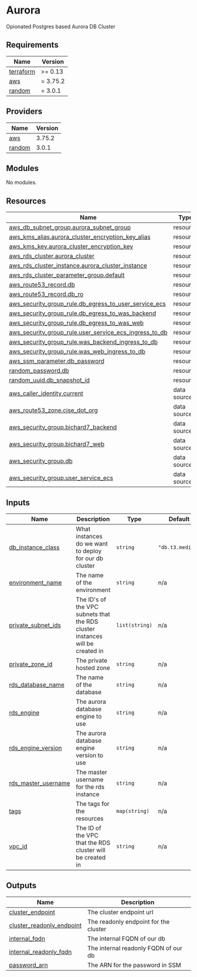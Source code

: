 # Aurora

Opionated Postgres based Aurora DB Cluster


<!-- BEGIN_TF_DOCS -->
## Requirements

| Name | Version |
|------|---------|
| <a name="requirement_terraform"></a> [terraform](#requirement\_terraform) | >= 0.13 |
| <a name="requirement_aws"></a> [aws](#requirement\_aws) | = 3.75.2 |
| <a name="requirement_random"></a> [random](#requirement\_random) | = 3.0.1 |

## Providers

| Name | Version |
|------|---------|
| <a name="provider_aws"></a> [aws](#provider\_aws) | 3.75.2 |
| <a name="provider_random"></a> [random](#provider\_random) | 3.0.1 |

## Modules

No modules.

## Resources

| Name | Type |
|------|------|
| [aws_db_subnet_group.aurora_subnet_group](https://registry.terraform.io/providers/hashicorp/aws/3.75.2/docs/resources/db_subnet_group) | resource |
| [aws_kms_alias.aurora_cluster_encryption_key_alias](https://registry.terraform.io/providers/hashicorp/aws/3.75.2/docs/resources/kms_alias) | resource |
| [aws_kms_key.aurora_cluster_encryption_key](https://registry.terraform.io/providers/hashicorp/aws/3.75.2/docs/resources/kms_key) | resource |
| [aws_rds_cluster.aurora_cluster](https://registry.terraform.io/providers/hashicorp/aws/3.75.2/docs/resources/rds_cluster) | resource |
| [aws_rds_cluster_instance.aurora_cluster_instance](https://registry.terraform.io/providers/hashicorp/aws/3.75.2/docs/resources/rds_cluster_instance) | resource |
| [aws_rds_cluster_parameter_group.default](https://registry.terraform.io/providers/hashicorp/aws/3.75.2/docs/resources/rds_cluster_parameter_group) | resource |
| [aws_route53_record.db](https://registry.terraform.io/providers/hashicorp/aws/3.75.2/docs/resources/route53_record) | resource |
| [aws_route53_record.db_ro](https://registry.terraform.io/providers/hashicorp/aws/3.75.2/docs/resources/route53_record) | resource |
| [aws_security_group_rule.db_egress_to_user_service_ecs](https://registry.terraform.io/providers/hashicorp/aws/3.75.2/docs/resources/security_group_rule) | resource |
| [aws_security_group_rule.db_egress_to_was_backend](https://registry.terraform.io/providers/hashicorp/aws/3.75.2/docs/resources/security_group_rule) | resource |
| [aws_security_group_rule.db_egress_to_was_web](https://registry.terraform.io/providers/hashicorp/aws/3.75.2/docs/resources/security_group_rule) | resource |
| [aws_security_group_rule.user_service_ecs_ingress_to_db](https://registry.terraform.io/providers/hashicorp/aws/3.75.2/docs/resources/security_group_rule) | resource |
| [aws_security_group_rule.was_backend_ingress_to_db](https://registry.terraform.io/providers/hashicorp/aws/3.75.2/docs/resources/security_group_rule) | resource |
| [aws_security_group_rule.was_web_ingress_to_db](https://registry.terraform.io/providers/hashicorp/aws/3.75.2/docs/resources/security_group_rule) | resource |
| [aws_ssm_parameter.db_password](https://registry.terraform.io/providers/hashicorp/aws/3.75.2/docs/resources/ssm_parameter) | resource |
| [random_password.db](https://registry.terraform.io/providers/hashicorp/random/3.0.1/docs/resources/password) | resource |
| [random_uuid.db_snapshot_id](https://registry.terraform.io/providers/hashicorp/random/3.0.1/docs/resources/uuid) | resource |
| [aws_caller_identity.current](https://registry.terraform.io/providers/hashicorp/aws/3.75.2/docs/data-sources/caller_identity) | data source |
| [aws_route53_zone.cjse_dot_org](https://registry.terraform.io/providers/hashicorp/aws/3.75.2/docs/data-sources/route53_zone) | data source |
| [aws_security_group.bichard7_backend](https://registry.terraform.io/providers/hashicorp/aws/3.75.2/docs/data-sources/security_group) | data source |
| [aws_security_group.bichard7_web](https://registry.terraform.io/providers/hashicorp/aws/3.75.2/docs/data-sources/security_group) | data source |
| [aws_security_group.db](https://registry.terraform.io/providers/hashicorp/aws/3.75.2/docs/data-sources/security_group) | data source |
| [aws_security_group.user_service_ecs](https://registry.terraform.io/providers/hashicorp/aws/3.75.2/docs/data-sources/security_group) | data source |

## Inputs

| Name | Description | Type | Default | Required |
|------|-------------|------|---------|:--------:|
| <a name="input_db_instance_class"></a> [db\_instance\_class](#input\_db\_instance\_class) | What instances do we want to deploy for our db cluster | `string` | `"db.t3.medium"` | no |
| <a name="input_environment_name"></a> [environment\_name](#input\_environment\_name) | The name of the environment | `string` | n/a | yes |
| <a name="input_private_subnet_ids"></a> [private\_subnet\_ids](#input\_private\_subnet\_ids) | The ID's of the VPC subnets that the RDS cluster instances will be created in | `list(string)` | n/a | yes |
| <a name="input_private_zone_id"></a> [private\_zone\_id](#input\_private\_zone\_id) | The private hosted zone | `string` | n/a | yes |
| <a name="input_rds_database_name"></a> [rds\_database\_name](#input\_rds\_database\_name) | The name of the database | `string` | n/a | yes |
| <a name="input_rds_engine"></a> [rds\_engine](#input\_rds\_engine) | The aurora database engine to use | `string` | n/a | yes |
| <a name="input_rds_engine_version"></a> [rds\_engine\_version](#input\_rds\_engine\_version) | The aurora database engine version to use | `string` | n/a | yes |
| <a name="input_rds_master_username"></a> [rds\_master\_username](#input\_rds\_master\_username) | The master username for the rds instance | `string` | n/a | yes |
| <a name="input_tags"></a> [tags](#input\_tags) | The tags for the resources | `map(string)` | n/a | yes |
| <a name="input_vpc_id"></a> [vpc\_id](#input\_vpc\_id) | The ID of the VPC that the RDS cluster will be created in | `string` | n/a | yes |

## Outputs

| Name | Description |
|------|-------------|
| <a name="output_cluster_endpoint"></a> [cluster\_endpoint](#output\_cluster\_endpoint) | The cluster endpoint url |
| <a name="output_cluster_readonly_endpoint"></a> [cluster\_readonly\_endpoint](#output\_cluster\_readonly\_endpoint) | The readonly endpoint for the cluster |
| <a name="output_internal_fqdn"></a> [internal\_fqdn](#output\_internal\_fqdn) | The internal FQDN of our db |
| <a name="output_internal_readonly_fqdn"></a> [internal\_readonly\_fqdn](#output\_internal\_readonly\_fqdn) | The internal readonly FQDN of our db |
| <a name="output_password_arn"></a> [password\_arn](#output\_password\_arn) | The ARN for the password in SSM |
<!-- END_TF_DOCS -->

